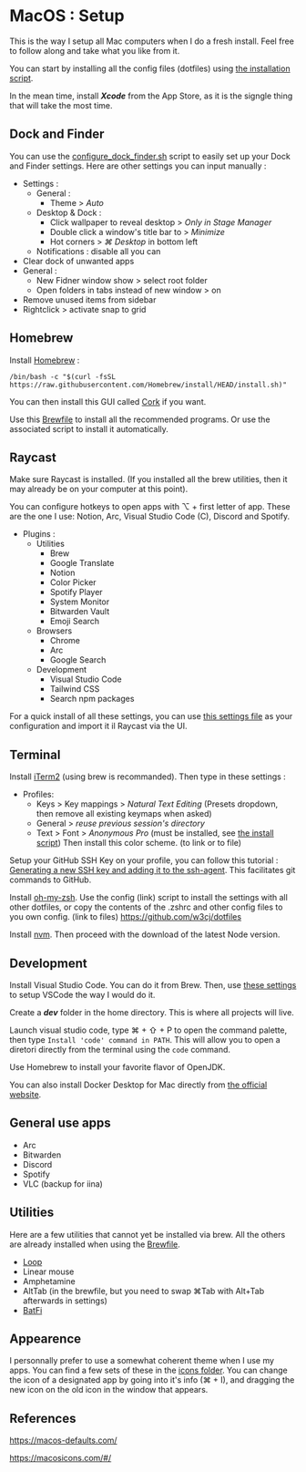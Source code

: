 # MacOS : Setup
This is the way I setup all Mac computers when I do a fresh install. Feel free to follow along and take what you like from it.

You can start by installing all the config files (dotfiles) using [the installation script](dotfiles/install_dotfiles.sh).

In the mean time, install ***Xcode*** from the App Store, as it is the signgle thing that will take the most time.

## Dock and Finder

You can use the [configure_dock_finder.sh](utilities/configure_dock.sh) script to easily set up your Dock and Finder settings. Here are other settings you can input manually :

 - Settings :
	 - General :
		 - Theme > *Auto*
	 - Desktop & Dock :
		 - Click wallpaper to reveal desktop > *Only in Stage Manager*
		 - Double click a window's title bar to > *Minimize*
		 - Hot corners > *⌘ Desktop* in bottom left
	 - Notifications : disable all you can
 - Clear dock of unwanted apps
 - General :
	 - New Fidner window show > select root folder
	 - Open folders in tabs instead of new window > on
 - Remove unused items from sidebar
- Rightclick > activate snap to grid

## Homebrew

Install [Homebrew](https://brew.sh/) : 

``/bin/bash -c "$(curl -fsSL https://raw.githubusercontent.com/Homebrew/install/HEAD/install.sh)"``

You can then install this GUI called [Cork](https://github.com/buresdv/Cork) if you want.

Use this [Brewfile](homebrew/Brewfile) to install all the recommended programs. Or use the associated script to install it automatically.

## Raycast
Make sure Raycast is installed. (If you installed all the brew utilities, then it may already be on your computer at this point).

You can configure hotkeys to open apps with ⌥ + first letter of app. These are the one I use: Notion, Arc, Visual Studio Code (C), Discord and Spotify.

- Plugins :
	- Utilities
		- Brew
		- Google Translate
		- Notion
		- Color Picker
	 	- Spotify Player
		- System Monitor
		- Bitwarden Vault
		- Emoji Search
	- Browsers
		- Chrome
		- Arc
		- Google Search
	- Development
		- Visual Studio Code
		- Tailwind CSS
		- Search npm packages

For a quick install of all these settings, you can use [this settings file](raycast/.rayconfig) as your configuration and import it il Raycast via the UI.

## Terminal

Install [iTerm2](https://iterm2.com/) (using brew is recommanded). Then type in these settings :
 - Profiles:
	 - Keys > Key mappings > *Natural Text Editing* (Presets dropdown, then remove all existing keymaps when asked)
	 - General > *reuse previous session's directory*
	 - Text > Font > *Anonymous Pro* (must be installed, see [the install script](fonts/install_fonts.sh))
Then install this color scheme. (to link or to file)

Setup your GitHub SSH Key on your profile, you can follow this tutorial : [Generating a new SSH key and adding it to the ssh-agent](https://docs.github.com/en/authentication/connecting-to-github-with-ssh/generating-a-new-ssh-key-and-adding-it-to-the-ssh-agent?platform=mac). This facilitates git commands to GitHub.

Install [oh-my-zsh](https://ohmyz.sh/). Use the config (link) script to install the settings with all other dotfiles, or copy the contents of the .zshrc and other config files to you own config. (link to files) https://github.com/w3cj/dotfiles

Install [nvm](https://github.com/nvm-sh/nvm). Then proceed with the download of the latest Node version.

## Development
Install Visual Studio Code. You can do it from Brew. Then, use [these settings](https://github.com/404mat/setup-vscode) to setup VSCode the way I would do it.

Create a ***dev*** folder in the home directory. This is where all projects will live.

Launch visual studio code, type ⌘ + ⇧ + P to open the command palette, then type ``Install 'code' command in PATH``. This will allow you to open a diretori directly from the terminal using the ``code`` command.

Use Homebrew to install your favorite flavor of OpenJDK.

You can also install Docker Desktop for Mac directly from [the official website](https://www.docker.com/products/docker-desktop/).


## General use apps
- Arc
- Bitwarden
- Discord
- Spotify
- VLC (backup for iina)

## Utilities
Here are a few utilities that cannot yet be installed via brew. All the others are already installed when using the [Brewfile](homebrew/Brewfile).
- [Loop](https://github.com/MrKai77/Loop)
- Linear mouse
- Amphetamine
- AltTab (in the brewfile, but you need to swap ⌘Tab with Alt+Tab afterwards in settings)
- [BatFi](https://micropixels.software/apps/batfi)

## Appearence
I personnally prefer to use a somewhat coherent theme when I use my apps. You can find a few sets of these in the [icons folder](icons). You can change the icon of a designated app by going into it's info (⌘ + I), and dragging the new icon on the old icon in the window that appears.

## References
https://macos-defaults.com/

https://macosicons.com/#/